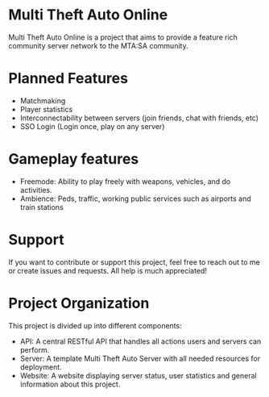 # Multi Theft Auto Online

Multi Theft Auto Online is a project that aims to provide a feature rich community server network to the MTA:SA community.


# Planned Features
- Matchmaking
- Player statistics
- Interconnectability between servers (join friends, chat with friends, etc)
- SSO Login (Login once, play on any server)

# Gameplay features
- Freemode: Ability to play freely with weapons, vehicles, and do activities.
- Ambience: Peds, traffic, working public services such as airports and train stations

# Support
If you want to contribute or support this project, feel free to reach out to me or create issues and requests. All help is much appreciated!


# Project Organization
This project is divided up into different components:
  - API: A central RESTful API that handles all actions users and servers can perform.
  - Server: A template Multi Theft Auto Server with all needed resources for deployment.
  - Website: A website displaying server status, user statistics and general information about this project.
